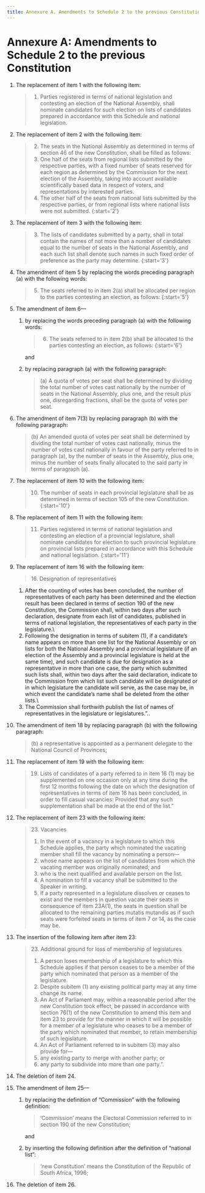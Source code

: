 ```yaml
---
title: Annexure A. Amendments to Schedule 2 to the previous Constitution
---
```


# Annexure A: Amendments to Schedule 2 to the previous Constitution

1.	The replacement of item 1 with the following item:

	> 1. Parties registered in terms of national legislation and contesting an election of the National Assembly, shall nominate candidates for such election on lists of candidates prepared in accordance with this Schedule and national legislation.

2.	The replacement of item 2 with the following item:

	> 2. The seats in the National Assembly as determined in terms of section 46 of the new Constitution, shall be filled as follows:
	> 	1.	One half of the seats from regional lists submitted by the respective parties, with a fixed number of seats reserved for each region as determined by the Commission for the next election of the Assembly, taking into account available scientifically based data in respect of voters, and representations by interested parties.
	> 	1.	The other half of the seats from national lists submitted by the respective parties, or from regional lists where national lists were not submitted.
	> {:start='2'}

3.	The replacement of item 3 with the following item:

	> 3. The lists of candidates submitted by a party, shall in total contain the names of not more than a number of candidates equal to the number of seats in the National Assembly, and each such list shall denote such names in such fixed order of preference as the party may determine.
	> {:start='3'}

4.	The amendment of item 5 by replacing the words preceding paragraph (a) with the following words:

	> 5. The seats referred to in item 2(a) shall be allocated per region to the parties contesting an election, as follows:
	> {:start='5'}

5.	The amendment of item 6—
	1.	by replacing the words preceding paragraph (a) with the following words:

		> 6. The seats referred to in item 2(b) shall be allocated to the parties contesting an election, as follows:
		> {:start='6'}
		
		and

	1.	by replacing paragraph (a) with the following paragraph:

		> (a) A quota of votes per seat shall be determined by dividing the total number of votes cast nationally by the number of seats in the National Assembly, plus one, and the result plus one, disregarding fractions, shall be the quota of votes per seat.

6.	The amendment of item 7(3) by replacing paragraph (b) with the following paragraph:

	> (b) An amended quota of votes per seat shall be determined by dividing the total number of votes cast nationally, minus the number of votes cast nationally in favour of the party referred to in paragraph (a), by the number of seats in the Assembly, plus one, minus the number of seats finally allocated to the said party in terms of paragraph (a).

7.	The replacement of item 10 with the following item:

	> 10.	The number of seats in each provincial legislature shall be as determined in terms of section 105 of the new Constitution.
	> {:start='10'}

8.	The replacement of item 11 with the following item:

	> 11. Parties registered in terms of national legislation and contesting an election of a provincial legislature, shall nominate candidates for election to such provincial legislature on provincial lists prepared in accordance with this Schedule and national legislation.
	> {:start='11'}

9.	The replacement of item 16 with the following item:

	> 16\. Designation of representatives
	>
	1.	After the counting of votes has been concluded, the number of representatives of each party has been determined and the election result has been declared in terms of section 190 of the new Constitution, the Commission shall, within two days after such declaration, designate from each list of candidates, published in terms of national legislation, the representatives of each party in the legislature.\\
	1.	Following the designation in terms of subitem (1), if a candidate’s name appears on more than one list for the National Assembly or on lists for both the National Assembly and a provincial legislature (if an election of the Assembly and a provincial legislature is held at the same time), and such candidate is due for designation as a representative in more than one case, the party which submitted such lists shall, within two days after the said declaration, indicate to the Commission from which list such candidate will be designated or in which legislature the candidate will serve, as the case may be, in which event the candidate’s name shall be deleted from the other lists.\\
	1.	The Commission shall forthwith publish the list of names of representatives in the legislature or legislatures.”..

10.	The amendment of item 18 by replacing paragraph (b) with the following paragraph:

	> (b) a representative is appointed as a permanent delegate to the National Council of Provinces;

11.	The replacement of item 19 with the following item:

	> 19. Lists of candidates of a party referred to in item 16 (1) may be supplemented on one occasion only at any time during the first 12 months following the date on which the designation of representatives in terms of item 16 has been concluded, in order to fill casual vacancies: Provided that any such supplementation shall be made at the end of the list.”

12.	The replacement of item 23 with the following item:

	> 23\. Vacancies
	> 
	> 1.	In the event of a vacancy in a legislature to which this Schedule applies, the party which nominated the vacating member shall fill the vacancy by nominating a person—
	> 	1.	whose name appears on the list of candidates from which the vacating member was originally nominated; and
	> 	1.	who is the next qualified and available person on the list.
	> 1.	A nomination to fill a vacancy shall be submitted to the Speaker in writing.
	> 1.	If a party represented in a legislature dissolves or ceases to exist and the members in question vacate their seats in consequence of item 23A(1), the seats in question shall be allocated to the remaining parties mutatis mutandis as if such seats were forfeited seats in terms of item 7 or 14, as the case may be.

13. The insertion of the following item after item 23:

	> 23\. Additional ground for loss of membership of legislatures
	> 
	> 1.	A person loses membership of a legislature to which this Schedule applies if that person ceases to be a member of the party which nominated that person as a member of the legislature.
	> 1.	Despite subitem (1) any existing political party may at any time change its name.
	> 1.	An Act of Parliament may, within a reasonable period after the new Constitution took effect, be passed in accordance with section 76(1) of the new Constitution to amend this item and item 23 to provide for the manner in which it will be possible for a member of a legislature who ceases to be a member of the party which nominated that member, to retain membership of such legislature.
	> 1.	An Act of Parliament referred to in subitem (3) may also provide for—
	> 	1.	any existing party to merge with another party; or
	> 	1.	any party to subdivide into more than one party.”.

14.	The deletion of item 24.
15.	The amendment of item 25—
	1.	by replacing the definition of “Commission” with the following definition:

		> ‘Commission’ means the Electoral Commission referred to in section 190 of the new Constitution;
		
		and

	1.	by inserting the following definition after the definition of “national list”:
	
		> ‘new Constitution’ means the Constitution of the Republic of South Africa, 1996;
		
16.	The deletion of item 26.
